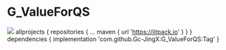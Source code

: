 # G_ValueForQS
[![](https://jitpack.io/v/Gc-JingX/G_ValueForQS.svg)](https://jitpack.io/#Gc-JingX/G_ValueForQS)
	allprojects {
		repositories {
			...
			maven { url 'https://jitpack.io' }
		}
	}
  	dependencies {
	        implementation 'com.github.Gc-JingX:G_ValueForQS:Tag'
	}
